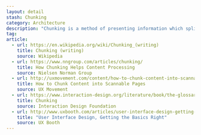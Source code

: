 ```yaml
---
layout: detail
stash: Chunking
category: Architecture
description: "Chunking is a method of presenting information which splits concepts into small pieces or “chunks” of information to make reading and understanding faster and easier. Chunking is especially useful for material presented on the web because readers tend to scan for specific information on a web page rather than read the page sequentially."
tag:
article:
  - url: https://en.wikipedia.org/wiki/Chunking_(writing)
    title: Chunking (writing)
    source: Wikipedia
  - url: https://www.nngroup.com/articles/chunking/
    title: How Chunking Helps Content Processing
    source: Nielsen Norman Group
  - url: http://uxmovement.com/content/how-to-chunk-content-into-scannable-pages/
    title: How to Chunk Content into Scannable Pages
    source: UX Movement
  - url: https://www.interaction-design.org/literature/book/the-glossary-of-human-computer-interaction/chunking
    title: Chunking
    source: Interaction Design Foundation
  - url: http://www.uxbooth.com/articles/user-interface-design-getting-the-basics-right/
    title: "User Interface Design, Getting the Basics Right"
    source: UX Booth
---
```

